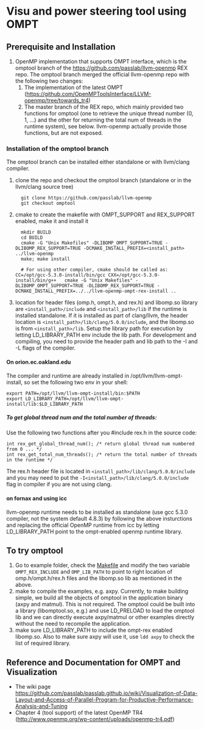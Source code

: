 
# Visu and power steering tool using OMPT

## Prerequisite and Installation
1. OpenMP implementation that supports OMPT interface, which is the omptool branch of the https://github.com/passlab/llvm-openmp REX repo. The omptool branch merged the official llvm-openmp repo with the following two changes:
    1. The implementation of the latest OMPT (https://github.com/OpenMPToolsInterface/LLVM-openmp/tree/towards_tr4)
    1. The master branch of the REX repo, which mainly provided two functions for omptool (one to retrieve the unique thread number (0, 1, ...) and the other for returning the total num of threads in the runtime system), see below. llvm-openmp actually provide those functions, but are not exposed.
    
### Installation of the omptool branch
The omptool branch can be installed either standalone or with llvm/clang compiler. 
  1. clone the repo and checkout the omptool branch (standalone or in the llvm/clang source tree)
   
           git clone https://github.com/passlab/llvm-openmp
           git checkout omptool
           
  1. cmake to create the makefile with OMPT_SUPPORT and REX_SUPPORT enabled, make it and install it
    
           mkdir BUILD
           cd BUILD
           cmake -G "Unix Makefiles" -DLIBOMP_OMPT_SUPPORT=TRUE -DLIBOMP_REX_SUPPORT=TRUE -DCMAKE_INSTALL_PREFIX=<install_path> ../llvm-openmp
           make; make install
           
           # For using other compiler, cmake should be called as: CC=/opt/gcc-5.3.0-install/bin/gcc CXX=/opt/gcc-5.3.0-install/bin/g++   cmake -G "Unix Makefiles" -DLIBOMP_OMPT_SUPPORT=TRUE -DLIBOMP_REX_SUPPORT=TRUE -DCMAKE_INSTALL_PREFIX=../../llvm-openmp-ompt-rex-install ..
           
  1. location for header files (omp.h, ompt.h, and rex.h) and libomp.so library are `<install_path>/include` and `<install_path>/lib` if the runtime is installed standalone. If it is installed as part of clang/llvm, the header location is `<install_path>/lib/clang/5.0.0/include`, and the libomp.so is from `<install_path>/lib`. Setup the library path for execution by letting LD_LIBRARY_PATH env include the lib path. For development and compiling, you need to provide the header path and lib path to the -I and -L flags of the compiler.

#### On orion.ec.oakland.edu
The compiler and runtime are already installed in /opt/llvm/llvm-ompt-install, so set the following
two env in your shell:

    export PATH=/opt/llvm/llvm-ompt-install/bin:$PATH
    export LD_LIBRARY_PATH=/opt/llvm/llvm-ompt-install/lib:$LD_LIBRARY_PATH
    
##### To get global thread num and the total number of threads:
Use the following two functions after you #include rex.h in the source code:

    int rex_get_global_thread_num(); /* return global thread num numbered from 0 ... */
    int rex_get_total_num_threads(); /* return the total number of threads in the runtime */
    
The rex.h header file is located in `<install_path>/lib/clang/5.0.0/include` and you may need to put the `-I<install_path>/lib/clang/5.0.0/include` flag in compiler if you are not using clang. 

#### on fornax and using icc
llvm-openmp runtime needs to be installed as standalone (use gcc 5.3.0 compiler, not the system default 4.8.3) by following the above insturctions and replacing the official OpenMP runtime from icc by letting LD_LIBRARY_PATH point to the ompt-enabled openmp runtime library. 

## To try omptool
1. Go to example folder, check the [Makefile](examples/Makefile) and modify the two variable `OMPT_REX_INCLUDE` and `OMP_LIB_PATH` to point to right location of omp.h/ompt.h/rex.h files and the libomp.so lib as mentioned in the above. 
1. make to compile the examples, e.g. axpy. Currently, to make building simple, we build all the objects of omptool in the application binary (axpy and matmul). This is not required. The omptool could be built into a library (libomptool.so, e.g.) and use LD_PRELOAD to load the omptool lib and we can directly execute axpy/matmul or other examples directly without the need to recompile the application. 
1. make sure LD_LIBRARY_PATH to include the ompt-rex enabled libomp.so. Also to make sure axpy will use it, use `ldd axpy` to check the list of required library. 


## Reference and Documentation for OMPT and Visualization
 * The wiki page https://github.com/passlab/passlab.github.io/wiki/Visualization-of-Data-Layout-and-Access-of-Parallel-Program-for-Productive-Performance-Analysis-and-Tuning
 * Chapter 4 (tool support) of the latest OpenMP TR4 (http://www.openmp.org/wp-content/uploads/openmp-tr4.pdf)
